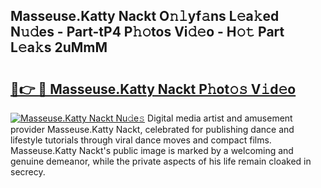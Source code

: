## Masseuse.Katty Nackt O𝚗𝚕yf𝚊ns L𝚎a𝚔ed N𝚞𝚍es - Part-tP4 P𝚑𝚘tos Vi𝚍𝚎o - H𝚘𝚝 Part L𝚎a𝚔s 2uMmM

# <h2><a href="http://kf351a.oniu.top/?m=Masseuse.Katty+Nackt">🔗👉 🔴 Masseuse.Katty Nackt P𝚑ot𝚘𝚜 V𝚒d𝚎o</a></h2>

[![Masseuse.Katty Nackt Nu𝚍e𝚜](https://i.imgur.com/0qMVB7G.gif)](http://kf351a.oniu.top/?m=Masseuse.Katty+Nackt)
Digital media artist and amusement provider Masseuse.Katty Nackt, celebrated for publishing dance and lifestyle tutorials through viral dance moves and compact films. Masseuse.Katty Nackt's public image is marked by a welcoming and genuine demeanor, while the private aspects of his life remain cloaked in secrecy.  
